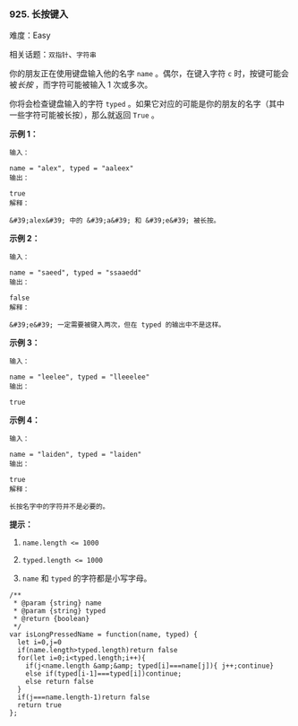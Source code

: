 ### 925. 长按键入

难度：Easy

相关话题：`双指针`、`字符串`

你的朋友正在使用键盘输入他的名字 `name` 。偶尔，在键入字符 `c` 时，按键可能会被*长按* ，而字符可能被输入 1 次或多次。



你将会检查键盘输入的字符 `typed` 。如果它对应的可能是你的朋友的名字（其中一些字符可能被长按），那么就返回 `True` 。







**示例 1：** 





```
输入：

name = "alex", typed = "aaleex"
输出：

true
解释：

&#39;alex&#39; 中的 &#39;a&#39; 和 &#39;e&#39; 被长按。

```


**示例 2：** 





```
输入：

name = "saeed", typed = "ssaaedd"
输出：

false
解释：

&#39;e&#39; 一定需要被键入两次，但在 typed 的输出中不是这样。

```


**示例 3：** 





```
输入：

name = "leelee", typed = "lleeelee"
输出：

true

```


**示例 4：** 





```
输入：

name = "laiden", typed = "laiden"
输出：

true
解释：

长按名字中的字符并不是必要的。

```






**提示：** 




1.  `name.length <= 1000` 

2.  `typed.length <= 1000` 

3.  `name`  和 `typed` 的字符都是小写字母。














```
/**
 * @param {string} name
 * @param {string} typed
 * @return {boolean}
 */
var isLongPressedName = function(name, typed) {
  let i=0,j=0
  if(name.length>typed.length)return false
  for(let i=0;i<typed.length;i++){
    if(j<name.length &amp;&amp; typed[i]===name[j]){ j++;continue}
    else if(typed[i-1]===typed[i])continue;
    else return false
  }
  if(j===name.length-1)return false
  return true
};



```

